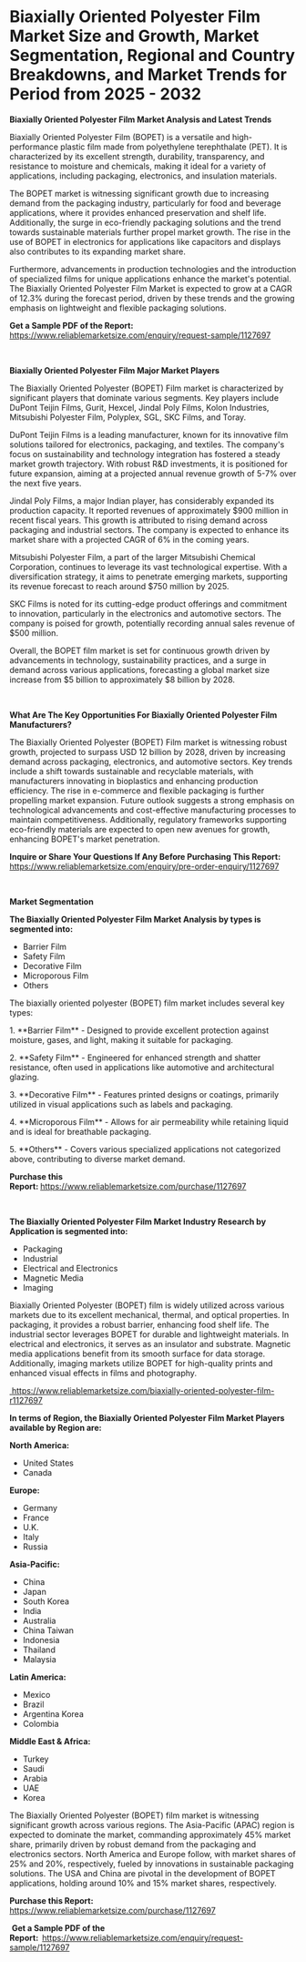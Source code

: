 <p><h1>Biaxially Oriented Polyester Film Market Size and Growth, Market Segmentation, Regional and Country Breakdowns, and Market Trends for Period from 2025 -  2032</h1></p><p><strong>Biaxially Oriented Polyester Film Market Analysis and Latest Trends</strong></p>
<p><p>Biaxially Oriented Polyester Film (BOPET) is a versatile and high-performance plastic film made from polyethylene terephthalate (PET). It is characterized by its excellent strength, durability, transparency, and resistance to moisture and chemicals, making it ideal for a variety of applications, including packaging, electronics, and insulation materials. </p><p>The BOPET market is witnessing significant growth due to increasing demand from the packaging industry, particularly for food and beverage applications, where it provides enhanced preservation and shelf life. Additionally, the surge in eco-friendly packaging solutions and the trend towards sustainable materials further propel market growth. The rise in the use of BOPET in electronics for applications like capacitors and displays also contributes to its expanding market share.</p><p>Furthermore, advancements in production technologies and the introduction of specialized films for unique applications enhance the market's potential. The Biaxially Oriented Polyester Film Market is expected to grow at a CAGR of 12.3% during the forecast period, driven by these trends and the growing emphasis on lightweight and flexible packaging solutions.</p></p>
<p><strong>Get a Sample PDF of the Report:&nbsp;</strong> <a href="https://www.reliablemarketsize.com/enquiry/request-sample/1127697?utm_campaign=3189&utm_medium=2&utm_source=Github&utm_content=ia&utm_term=17042025&utm_id=biaxially-oriented-polyester-film">https://www.reliablemarketsize.com/enquiry/request-sample/1127697</a></p>
<p>&nbsp;</p>
<p><strong>Biaxially Oriented Polyester Film Major Market Players</strong></p>
<p><p>The Biaxially Oriented Polyester (BOPET) Film market is characterized by significant players that dominate various segments. Key players include DuPont Teijin Films, Gurit, Hexcel, Jindal Poly Films, Kolon Industries, Mitsubishi Polyester Film, Polyplex, SGL, SKC Films, and Toray. </p><p>DuPont Teijin Films is a leading manufacturer, known for its innovative film solutions tailored for electronics, packaging, and textiles. The company's focus on sustainability and technology integration has fostered a steady market growth trajectory. With robust R&D investments, it is positioned for future expansion, aiming at a projected annual revenue growth of 5-7% over the next five years.</p><p>Jindal Poly Films, a major Indian player, has considerably expanded its production capacity. It reported revenues of approximately $900 million in recent fiscal years. This growth is attributed to rising demand across packaging and industrial sectors. The company is expected to enhance its market share with a projected CAGR of 6% in the coming years. </p><p>Mitsubishi Polyester Film, a part of the larger Mitsubishi Chemical Corporation, continues to leverage its vast technological expertise. With a diversification strategy, it aims to penetrate emerging markets, supporting its revenue forecast to reach around $750 million by 2025.</p><p>SKC Films is noted for its cutting-edge product offerings and commitment to innovation, particularly in the electronics and automotive sectors. The company is poised for growth, potentially recording annual sales revenue of $500 million.</p><p>Overall, the BOPET film market is set for continuous growth driven by advancements in technology, sustainability practices, and a surge in demand across various applications, forecasting a global market size increase from $5 billion to approximately $8 billion by 2028.</p></p>
<p>&nbsp;</p>
<p><strong>What Are The Key Opportunities For Biaxially Oriented Polyester Film Manufacturers?</strong></p>
<p><p>The Biaxially Oriented Polyester (BOPET) Film market is witnessing robust growth, projected to surpass USD 12 billion by 2028, driven by increasing demand across packaging, electronics, and automotive sectors. Key trends include a shift towards sustainable and recyclable materials, with manufacturers innovating in bioplastics and enhancing production efficiency. The rise in e-commerce and flexible packaging is further propelling market expansion. Future outlook suggests a strong emphasis on technological advancements and cost-effective manufacturing processes to maintain competitiveness. Additionally, regulatory frameworks supporting eco-friendly materials are expected to open new avenues for growth, enhancing BOPET's market penetration.</p></p>
<p><strong>Inquire or Share Your Questions If Any Before Purchasing This Report:</strong> <a href="https://www.reliablemarketsize.com/enquiry/pre-order-enquiry/1127697?utm_campaign=3189&utm_medium=2&utm_source=Github&utm_content=ia&utm_term=17042025&utm_id=biaxially-oriented-polyester-film">https://www.reliablemarketsize.com/enquiry/pre-order-enquiry/1127697</a></p>
<p>&nbsp;</p>
<p><strong>Market Segmentation</strong></p>
<p><strong>The Biaxially Oriented Polyester Film Market Analysis by types is segmented into:</strong></p>
<p><ul><li>Barrier Film</li><li>Safety Film</li><li>Decorative Film</li><li>Microporous Film</li><li>Others</li></ul></p>
<p><p>The biaxially oriented polyester (BOPET) film market includes several key types: </p><p>1. **Barrier Film** - Designed to provide excellent protection against moisture, gases, and light, making it suitable for packaging.</p><p>2. **Safety Film** - Engineered for enhanced strength and shatter resistance, often used in applications like automotive and architectural glazing.</p><p>3. **Decorative Film** - Features printed designs or coatings, primarily utilized in visual applications such as labels and packaging.</p><p>4. **Microporous Film** - Allows for air permeability while retaining liquid and is ideal for breathable packaging.</p><p>5. **Others** - Covers various specialized applications not categorized above, contributing to diverse market demand.</p></p>
<p><strong>Purchase this Report:&nbsp;</strong><a href="https://www.reliablemarketsize.com/purchase/1127697?utm_campaign=3189&utm_medium=2&utm_source=Github&utm_content=ia&utm_term=17042025&utm_id=biaxially-oriented-polyester-film">https://www.reliablemarketsize.com/purchase/1127697</a></p>
<p>&nbsp;</p>
<p><strong>The Biaxially Oriented Polyester Film Market Industry Research by Application is segmented into:</strong></p>
<p><ul><li>Packaging</li><li>Industrial</li><li>Electrical and Electronics</li><li>Magnetic Media</li><li>Imaging</li></ul></p>
<p><p>Biaxially Oriented Polyester (BOPET) film is widely utilized across various markets due to its excellent mechanical, thermal, and optical properties. In packaging, it provides a robust barrier, enhancing food shelf life. The industrial sector leverages BOPET for durable and lightweight materials. In electrical and electronics, it serves as an insulator and substrate. Magnetic media applications benefit from its smooth surface for data storage. Additionally, imaging markets utilize BOPET for high-quality prints and enhanced visual effects in films and photography.</p></p>
<p><a href="https://www.reliablemarketsize.com/biaxially-oriented-polyester-film-r1127697?utm_campaign=3189&utm_medium=2&utm_source=Github&utm_content=ia&utm_term=17042025&utm_id=biaxially-oriented-polyester-film">&nbsp;https://www.reliablemarketsize.com/biaxially-oriented-polyester-film-r1127697</a></p>
<p><strong>In terms of Region, the Biaxially Oriented Polyester Film Market Players available by Region are:</strong></p>
<p>
    <p> <strong> North America: </strong>
        <ul>
            <li>United States</li>
            <li>Canada</li>
        </ul>
        </p> 
    <p> <strong> Europe: </strong>
        <ul>
            <li>Germany</li>
            <li>France</li>
            <li>U.K.</li>
            <li>Italy</li>
            <li>Russia</li>
        </ul>
        </p> 
    <p> <strong> Asia-Pacific: </strong>
        <ul>
            <li>China</li>
            <li>Japan</li>
            <li>South Korea</li>
            <li>India</li>
            <li>Australia</li>
            <li>China Taiwan</li>
            <li>Indonesia</li>
            <li>Thailand</li>
            <li>Malaysia</li>
        </ul>
        </p> 
    <p> <strong> Latin America: </strong>
        <ul>
            <li>Mexico</li>
            <li>Brazil</li>
            <li>Argentina Korea</li>
            <li>Colombia</li>
        </ul>
        </p> 
    <p> <strong> Middle East & Africa: </strong>
        <ul>
            <li>Turkey</li>
            <li>Saudi</li>
            <li>Arabia</li>
            <li>UAE</li>
            <li>Korea</li>
        </ul>
    </p>
    </p>
<p><p>The Biaxially Oriented Polyester (BOPET) film market is witnessing significant growth across various regions. The Asia-Pacific (APAC) region is expected to dominate the market, commanding approximately 45% market share, primarily driven by robust demand from the packaging and electronics sectors. North America and Europe follow, with market shares of 25% and 20%, respectively, fueled by innovations in sustainable packaging solutions. The USA and China are pivotal in the development of BOPET applications, holding around 10% and 15% market shares, respectively.</p></p>
<p><strong>Purchase this Report: </strong><a href="https://www.reliablemarketsize.com/purchase/1127697?utm_campaign=3189&utm_medium=2&utm_source=Github&utm_content=ia&utm_term=17042025&utm_id=biaxially-oriented-polyester-film">https://www.reliablemarketsize.com/purchase/1127697</a></p>
<p>&nbsp;<strong>Get a Sample PDF of the Report:&nbsp;&nbsp;</strong><a href="https://www.reliablemarketsize.com/enquiry/request-sample/1127697?utm_campaign=3189&utm_medium=2&utm_source=Github&utm_content=ia&utm_term=17042025&utm_id=biaxially-oriented-polyester-film">https://www.reliablemarketsize.com/enquiry/request-sample/1127697</a></p>
<p><strong></strong></p>
<p><p></p><p></p><p></p></p>